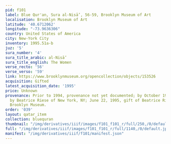 ```yaml
---
pid: f101
label: Blue Qur'an, Sura al-Nisā’, 56-59, Brooklyn Museum of Art
localisation: Brooklyn Museum of Art
latitude: '40.6712062'
longitude: "-73.9636306"
country: United States of America
city: New-York City
inventory: 1995.51a-b
juz: '5'
sura_number: '4'
sura_title_arabic: al-Nisā’
sura_title_english: The Women
verse_recto: '56'
verse_verso: '59'
link: https://www.brooklynmuseum.org/opencollection/objects/153526
acquisition: Gifted
latest_acquisition_date: '1995'
price: Unknown
provenance: Prior to 1994, provenance not yet documented; by October 1994, acquired
  by Beatrice Riese of New York, NY; June 22, 1995, gift of Beatrice Riese to the
  Brooklyn Museum.
order: '039'
layout: qatar_item
collection: bluequran
thumbnail: "/img/derivatives/iiif/images/f101_f101_r/full/250,/0/default.jpg"
full: "/img/derivatives/iiif/images/f101_f101_r/full/1140,/0/default.jpg"
manifest: "/img/derivatives/iiif/f101/manifest.json"
---
```

